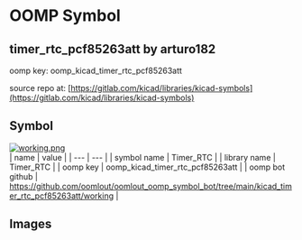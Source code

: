 # OOMP Symbol  
## timer_rtc_pcf85263att  by arturo182  
  
oomp key: oomp_kicad_timer_rtc_pcf85263att  
  
source repo at: [https://gitlab.com/kicad/libraries/kicad-symbols](https://gitlab.com/kicad/libraries/kicad-symbols)  
## Symbol  
  
[![working.png](working_600.png)](working.png)  
| name | value | 
| --- | --- | 
| symbol name | Timer_RTC | 
| library name | Timer_RTC | 
| oomp key | oomp_kicad_timer_rtc_pcf85263att | 
| oomp bot github | https://github.com/oomlout/oomlout_oomp_symbol_bot/tree/main/kicad_timer_rtc_pcf85263att/working | 
## Images  
